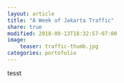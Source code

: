 ```yaml
---
layout: article
title: "A Week of Jakarta Traffic"
share: true
modified: 2018-09-13T18:32:57-07:00
image:
    teaser: traffic-thumb.jpg
categories: portofolio
---
```



tesst
